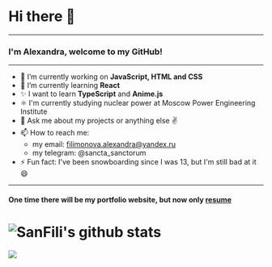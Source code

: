 # Hi there 👋
______
### I'm Alexandra, welcome to my GitHub!
______

- 🔭 I’m currently working on **JavaScript, HTML and CSS**
- 🌱 I’m currently learning **React**
- ✨ I want to learn **TypeScript** and **Anime.js**
- ⚛️ I'm currently studying nuclear power at Moscow Power Engineering Institute
- 💬 Ask me about my projects or anything else ✌️
- 📫 How to reach me: 
  + my email: filimonova.alexandra@yandex.ru
  + my telegram: @sancta_sanctorum
- ⚡ Fun fact: I've been snowboarding since I was 13, but I'm still bad at it 😄

-----

#### One time there will be my portfolio website, but now only **[resume](https://docviewer.yandex.ru/view/80367351/?*=1ypslG%2FV30Jgj3TroJV2R0c3Z%2Bl7InVybCI6InlhLWRpc2stcHVibGljOi8vN1JhbHhyc3FNK2dEUi9iZDViS0J1MDF5MUc5ckhtdlJuSlF4aGZSd3R0SERXNVN1Y3hVYnZIbEZPakNieTBSOXEvSjZicG1SeU9Kb25UM1ZvWG5EYWc9PSIsInRpdGxlIjoi0YDQtdC30Y7QvNC1INCk0LjQu9C40LzQvtC90L7QstCwINCQ0LvQtdC60YHQsNC90LTRgNCwLnBkZiIsIm5vaWZyYW1lIjpmYWxzZSwidWlkIjoiODAzNjczNTEiLCJ0cyI6MTYxNjUwMzExMjkzOCwieXUiOiIxOTMwNzc5MzMxNTcwMTgxNzM4In0%3D)**

# ![SanFili's github stats](https://github-readme-stats.vercel.app/api?username=SanFili&count_private=true&theme=highcontrast&show_icons=true)<br>
**<img align="center" src="https://github-readme-stats.vercel.app/api/top-langs/?username=SanFili&theme=radical&line_height=10&hide_langs_below=1&layout=compact" />**


<!--
**SanFili/SanFili** is a ✨ _special_ ✨ repository because its `README.md` (this file) appears on your GitHub profile.

Here are some ideas to get you started:

- 🔭 I’m currently working on ...
- 🌱 I’m currently learning ...
- 👯 I’m looking to collaborate on ...
- 🤔 I’m looking for help with ...
- 💬 Ask me about ...
- 📫 How to reach me: ...
- 😄 Pronouns: ...
- ⚡ Fun fact: ...
-->
